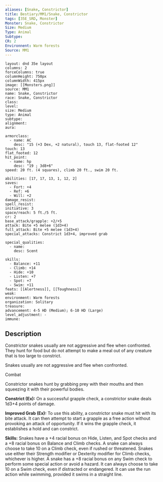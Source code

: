 ```yaml
---
aliases: [Snake, Constrictor]
title: Bestiary/MM1/Snake, Constrictor
tags: [35E_SRD, Monster]
Monster: Snake, Constrictor
Size: Medium
Type: Animal
Subtype: 
CR: 2
Environnent: Warm forests
Source: MM1
---
```


```statblock
layout: dnd 35e layout
columns: 2
forceColumns: true
columnHeight: 750px
columnWidth: 415px
image: [[Monsters.png]]
source: MM1
name: Snake, Constrictor
race: Snake, Constrictor
class: 
level: 
size: Medium
type: Animal
subtype: 
alignment: 
aura: 

armorclass:
  - name: AC
    desc: "15 (+3 Dex, +2 natural), touch 13, flat-footed 12"
touch: 13
flat_footed: 12
hit_point:
  - name: hp
    desc: "19 ; 3d8+6"
speed: 20 ft. (4 squares), climb 20 ft., swim 20 ft.

abilities: [17, 17, 13, 1, 12, 2]
saves:
  - Fort: +4
  - Ref: +6
  - Will: +2
damage_resist: 
spell_resist: 
initiative: 3
space/reach: 5 ft./5 ft.
cr: 2
base_attack/grapple: +2/+5
attack: Bite +5 melee (1d3+4)
full_attack: Bite +5 melee (1d3+4)
special_attacks: Constrict 1d3+4, improved grab

special_qualities:
  - name: 
    desc: Scent

skills:
  - Balance: +11
  - Climb: +14
  - Hide: +10
  - Listen: +7
  - Spot: +7
  - Swim: +11
feats: [[Alertness]], [[Toughness]]
weak: 
environment: Warm forests
organization: Solitary
treasure: 
advancement: 4-5 HD (Medium); 6-10 HD (Large)
level_adjustment: -
immune: 
```

## Description

<p>Constrictor snakes usually are not aggressive and flee when confronted. They hunt for food but do not attempt to make a meal out of any creature that is too large to constrict.</p>
<p>Snakes usually are not aggressive and flee when confronted.</p>
<p>Combat</p>
<p>Constrictor snakes hunt by grabbing prey with their mouths and then squeezing it with their powerful bodies.</p>
<p>
            <b>Constrict (Ex):</b> On a successful grapple check, a constrictor snake deals 1d3+4 points of damage.</p>
<p>
            <b>Improved Grab (Ex):</b> To use this ability, a constrictor snake must hit with its bite attack. It can then attempt to start a grapple as a free action without provoking an attack of opportunity. If it wins the grapple check, it establishes a hold and can constrict.</p>
<p>
            <b>Skills:</b> Snakes have a +4 racial bonus on Hide, Listen, and Spot checks and a +8 racial bonus on Balance and Climb checks. A snake can always choose to take 10 on a Climb check, even if rushed or threatened. Snakes use either their Strength modifier or Dexterity modifier for Climb checks, whichever is higher. A snake has a +8 racial bonus on any Swim check to perform some special action or avoid a hazard. It can always choose to take 10 on a Swim check, even if distracted or endangered. It can use the run action while swimming, provided it swims in a straight line.</p>